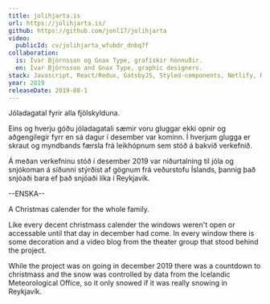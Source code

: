 ```yaml
---
title: jolihjarta.is
url: https://jolihjarta.is/
github: https://github.com/jonl17/jolihjarta
video:
  publicId: cv/jolihjarta_wfubdr_dnbq7f
collaboration:
  is: Ívar Björnsson og Gnax Type, grafískir hönnuðir.
  en: Ívar Björnsson and Gnax Type, graphic designers.
stack: Javascript, React/Redux, GatsbyJS, Styled-components, Netlify, Netlify CMS, GraphQL.
year: 2019
releaseDate: 2019-08-1
---
```


Jóladagatal fyrir alla fjölskylduna.

Eins og hverju góðu jóladagatali sæmir voru gluggar ekki opnir og aðgengilegir fyrr en sá dagur í desember var kominn. Í hverjum glugga er skraut og myndbands færsla frá leikhópnum sem stóð á bakvið verkefnið.

Á meðan verkefninu stóð í desember 2019 var niðurtalning til jóla og snjókoman á síðunni stýrðist af gögnum frá veðurstofu Íslands, þannig það snjóaði bara ef það snjóaði líka í Reykjavík.

--ENSKA--

A Christmas calender for the whole family.

Like every decent christmass calender the windows weren't open or accessable until that day in december had come. In every window there is some decoration and a video blog from the theater group that stood behind the project.

While the project was on going in december 2019 there was a countdown to christmass and the snow was controlled by data from the Icelandic Meteorological Office, so it only snowed if it was really snowing in Reykjavík.

